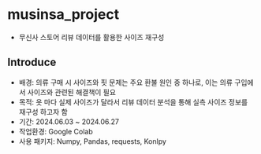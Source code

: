 # musinsa_project

- 무신사 스토어 리뷰 데이터를 활용한 사이즈 재구성

## Introduce

- 배경: 의류 구매 시 사이즈와 핏 문제는 주요 환불 원인 중 하나로, 이는 의류 구입에서 사이즈와 관련된 해결책이 필요
- 목적: 옷 마다 실제 사이즈가 달라서 리뷰 데이터 분석을 통해 실측 사이즈 정보를 재구성 하고자 함
- 기간: 2024.06.03 ~ 2024.06.27
- 작업환경: Google Colab
- 사용 패키지: Numpy, Pandas, requests, Konlpy
